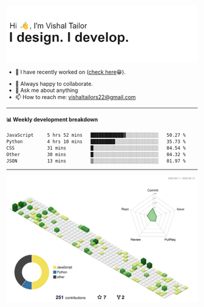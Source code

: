 ![Hi, I'm Vishal Tailor. I design. I develop.](https://github.com/vishaltailors/vishaltailors/blob/main/header.png?raw=true)

- 🔭 I have recently worked on ([check here](https://vishaltailor.com)😁).
<!-- - 🎦 Currently watching: JavaScript: The Hard Parts By Will Sentance. -->
- 👯 Always happy to collaborate.
- 💬 Ask me about anything
- 📫 How to reach me: <a href="mailto:vishaltailors22@gmail.com">vishaltailors22@gmail.com</a>

<hr /> 
<h4>📊 Weekly development breakdown</h4>
<!--START_SECTION:waka-->

```txt
JavaScript     5 hrs 52 mins   ████████████▓░░░░░░░░░░░░   50.27 %
Python         4 hrs 10 mins   █████████░░░░░░░░░░░░░░░░   35.73 %
CSS            31 mins         █░░░░░░░░░░░░░░░░░░░░░░░░   04.54 %
Other          30 mins         █░░░░░░░░░░░░░░░░░░░░░░░░   04.32 %
JSON           13 mins         ▒░░░░░░░░░░░░░░░░░░░░░░░░   01.97 %
```

<!--END_SECTION:waka-->
<hr /> 

![](./profile-3d-contrib/profile-green-animate.svg)
